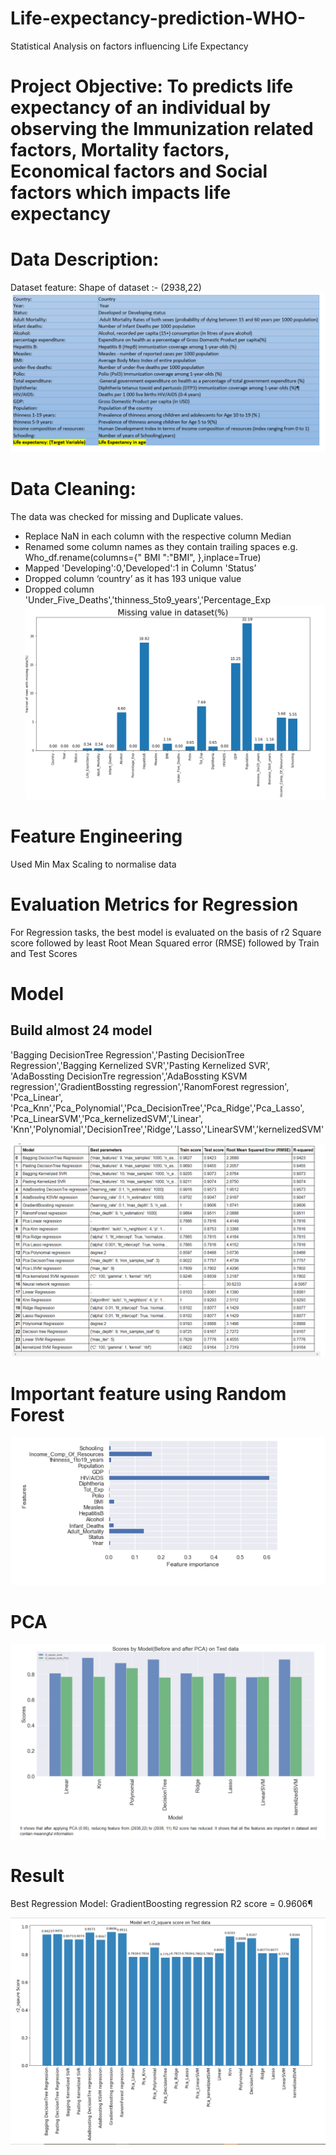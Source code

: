 # Life-expectancy-prediction-WHO-
Statistical Analysis on factors influencing Life Expectancy

# Project Objective: To predicts life expectancy of an individual by observing  the Immunization related factors, Mortality factors, Economical factors and Social factors which impacts life expectancy

# Data Description:
Dataset feature: Shape of dataset :- (2938,22)
![](images/DataDescription.PNG)

# Data Cleaning:
The data was checked for missing and Duplicate values. 
- Replace NaN in each column with the respective column Median
- Renamed some column names as they contain trailing spaces e.g. Who_df.rename(columns={" BMI ":"BMI", },inplace=True)
- Mapped 'Developing':0,'Developed':1 in Column 'Status’
- Dropped  column ‘country’ as it has 193 unique value
- Dropped  column 'Under_Five_Deaths','thinness_5to9_years','Percentage_Exp
![](images/MissingValue.PNG)

# Feature Engineering
Used Min Max Scaling to normalise data

# Evaluation Metrics for Regression
For Regression tasks, the best model is evaluated on the basis of r2 Square score followed by least Root Mean Squared error (RMSE) followed by Train and Test Scores

# Model
## Build almost 24 model
'Bagging DecisionTree Regression','Pasting DecisionTree Regression','Bagging Kernelized SVR','Pasting Kernelized SVR',
           'AdaBossting DecisionTre regression','AdaBossting KSVM regression','GradientBossting regression','RanomForest regression',
           'Pca_Linear', 'Pca_Knn','Pca_Polynomial','Pca_DecisionTree','Pca_Ridge','Pca_Lasso',
           'Pca_LinearSVM','Pca_kernelizedSVM','Linear', 'Knn','Polynomial','DecisionTree','Ridge','Lasso','LinearSVM','kernelizedSVM'
 
![](images/ModelComparision.PNG)

 # Important feature using Random Forest
 ![](images/FeatureSelection.PNG)
 
 # PCA 
 ![](images/PCA.PNG)
           
 # Result 
 Best Regression Model:
 GradientBoosting regression
 R2 score = 0.9606¶

![](images/ModelBarchart.PNG)


